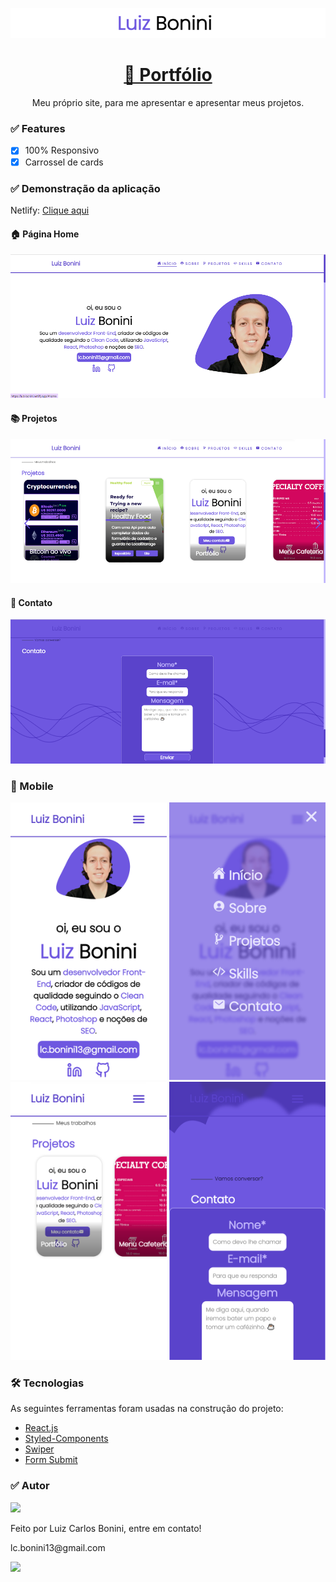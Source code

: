 <div align="center">
  
![Capa](https://github.com/LuizCBonini/Portfolio_2.0/blob/master/src/assets/img/README%20Images/PortfolioCapa.png)
  
</div>

<h1 align="center">
    <a href="https://luiz-bonini.netlify.app/">🔗 Portfólio</a>
</h1>

<p align="center"> Meu próprio site, para me apresentar e apresentar meus projetos. </p>


### ✅ Features

- [x] 100% Responsivo
- [x] Carrossel de cards

### ✅ Demonstração da aplicação

Netlify: [Clique aqui](https://luiz-bonini.netlify.app/)

#### 🏠 Página Home

![Início](https://github.com/LuizCBonini/Portfolio_2.0/blob/master/src/assets/img/README%20Images/PortfolioHome.png)

#### 📚 Projetos

![Projetos](https://github.com/LuizCBonini/Portfolio_2.0/blob/master/src/assets/img/README%20Images/PortfolioProjetos.png)

#### 📧 Contato


![Contato](https://github.com/LuizCBonini/Portfolio_2.0/blob/master/src/assets/img/README%20Images/PortfolioContato.png)

### 📱 Mobile 

<div display:flex;>

<img src="https://github.com/LuizCBonini/Portfolio_2.0/blob/master/src/assets/img/README%20Images/PortfolioHomeResp.png" width="250px;" alt=""/>

<img src="https://github.com/LuizCBonini/Portfolio_2.0/blob/master/src/assets/img/README%20Images/PortfolioMenuResp.png" width="250px;" alt=""/>

<img src="https://github.com/LuizCBonini/Portfolio_2.0/blob/master/src/assets/img/README%20Images/PortfolioProjetosResp.png" width="250px;" alt=""/>

<img src="https://github.com/LuizCBonini/Portfolio_2.0/blob/master/src/assets/img/README%20Images/PortfolioContatoResp.png" width="250px;" alt=""/>

</div>

### 🛠 Tecnologias

As seguintes ferramentas foram usadas na construção do projeto:

- [React.js](https://reactjs.org/)
- [Styled-Components](https://styled-components.com/)
- [Swiper](Swiperjs.com)
- [Form Submit](https://formsubmit.co/)


### ✅ Autor

<img src="https://github.com/LuizCBonini.png" width="100px;"/>


Feito por Luiz Carlos Bonini, entre em contato!
<div>
  <p>lc.bonini13@gmail.com</p>
    <a href="https://www.linkedin.com/in/dev-luiz-carlos/" target="_blank"><img src="https://img.shields.io/badge/-LinkedIn-%230077B5?style=for-the-badge&logo=linkedin&logoColor=white" target="_blank"></a> 
 </div>
